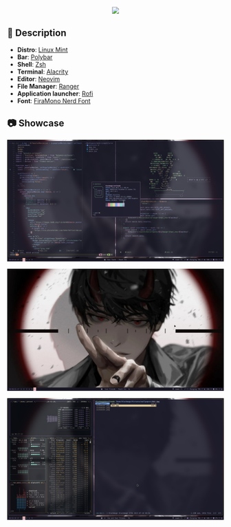 <div align="center">
    <p></p>
    <a href="https://github.com/zemmsoares/awesome-rices">
        <img src="https://raw.githubusercontent.com/zemmsoares/awesome-rices/main/assets/awesome-rice-badge.svg">
    </a>
</div>

## 🌸 Description

- **Distro**: [Linux Mint](https://linuxmint.com/)
- **Bar**: [Polybar](https://github.com/polybar/polybar)
- **Shell**: [Zsh](https://www.zsh.org/)
- **Terminal**: [Alacrity](https://alacritty.org)
- **Editor**: [Neovim](https://neovim.io/)
- **File Manager**: [Ranger](https://github.com/ranger/ranger)
- **Application launcher**: [Rofi](https://github.com/davatorium/rofi)
- **Font**: [FiraMono Nerd Font](https://www.nerdfonts.com/font-downloads)

## 📷 Showcase

![picture 1](https://github.com/Blxckmage/dotfiles/blob/main/.assets/picture-1.png)

![picture 2](https://github.com/Blxckmage/dotfiles/blob/main/.assets/picture-2.png)

![picture 3](https://github.com/Blxckmage/dotfiles/blob/main/.assets/picture-3.png)
